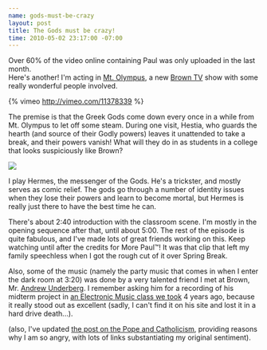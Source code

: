```yaml
--- 
name: gods-must-be-crazy
layout: post
title: The Gods must be crazy!
time: 2010-05-02 23:17:00 -07:00
---
```


Over 60% of the video online containing Paul was only uploaded in the last month.  
Here's another!  I'm acting in [Mt. Olympus][1], a new [Brown TV][2] show with 
some really wonderful people involved.

{% vimeo http://vimeo.com/11378339 %}

The premise is that the Greek Gods come down every once in a while from Mt.
Olympus to let off some steam. During one visit, Hestia, who guards the hearth
(and source of their Godly powers) leaves it unattended to take a break, and
their powers vanish! What will they do in as students in a college that looks
suspiciously like Brown?

[![][3]][4]

I play Hermes, the messenger of the Gods. He's a trickster, and mostly serves
as comic relief. The gods go through a number of identity issues when they
lose their powers and learn to become mortal, but Hermes is really just there
to have the best time he can.

There's about 2:40 introduction with the classroom scene. I'm mostly in the
opening sequence after that, until about 5:00. The rest of the episode is
quite fabulous, and I've made lots of great friends working on this. Keep
watching until after the credits for More Paul™! It was that clip that left my
family speechless when I got the rough cut of it over Spring Break.

Also, some of the music (namely the party music that comes in when I enter the
dark room at 3:20) was done by a very talented friend I met at Brown, Mr.
[Andrew Underberg][5]. I remember asking him for a recording of his midterm
project in [an Electronic Music class we took][6] 4 years ago, because it
really stood out as excellent (sadly, I can't find it on his site and lost it
in a hard drive death...).

(also, I've updated [the post on the Pope and Catholicism][7], providing
reasons why I am so angry, with lots of links substantiating my original
sentiment).


   [1]: http://www.mt-olympus.org/
   [2]: http://browntv.org/blog/
   [3]: http://3.bp.blogspot.com/_3ys1dwfzc2w/S95wJafVruI/AAAAAAAAAEY/V1IyZqWE9L4/s320/26128_619685518101_1010423_35296230_5044379_n.jpg
   [4]: http://3.bp.blogspot.com/_3ys1dwfzc2w/S95wJafVruI/AAAAAAAAAEY/V1IyZqWE9L4/s1600/26128_619685518101_1010423_35296230_5044379_n.jpg
   [5]: http://andrewunderberg.com/home.cfm
   [6]: http://brown.mochacourses.com/mocha/search.action?semesters=13&q=MU120&professor=&title=&Hours=
   [7]: http://www.morepaul.com/2010/04/i-read-news.html
